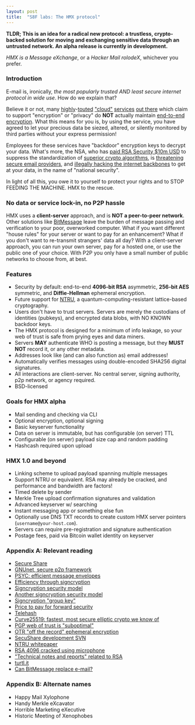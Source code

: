 ```yaml
---
layout: post
title:  "S8F labs: The HMX protocol"
---
```


**TLDR; This is an idea for a radical new protocol: a trustless, crypto-backed
solution for moving and exchanging sensitive data through an untrusted network.
An alpha release is currently in development.**

_HMX is a Message eXchange_, or a _Hacker Mail rolodeX_, whichever you prefer.

### Introduction

E-mail is, ironically, *the most popularly trusted AND least secure internet
protocol in wide use*. How do we explain that?

Believe it or not, many [highly](https://www.dropbox.com/)-[touted](http://www.google.com/hangouts/)
["cloud"](http://www.salesforce.com/company/privacy/security.jsp) [services](https://www.facebook.com/)
[out there](http://www.skype.com/) which claim to
support "encryption" or "privacy" do **NOT** actually maintain
[end-to-end encryption](http://en.wikipedia.org/wiki/End-to-end_encryption).
What this means for you is, by using the service, you have agreed to let your
precious data be siezed, altered, or silently monitored by third parties without
your express permission!

Employees for these services have "backdoor" encryption
keys to decrypt your data. What's more, the NSA,
who has [paid RSA Security $10m USD](http://www.theverge.com/2013/12/20/5231006/nsa-paid-10-million-for-a-back-door-into-rsa-encryption-according-to)
to suppress the standardization of [superior crypto algorithms](http://en.wikipedia.org/wiki/NTRU),
is [threatening secure email providers](http://www.zdnet.com/the-truth-about-why-silent-circle-silenced-their-secure-email-service-7000019300/),
and [illegally hacking the internet backbones](https://www.eff.org/nsa-spying)
to get at your data, in the name of "national security".

In light of all this, you owe it to yourself to protect your rights and to STOP
FEEDING THE MACHINE. HMX to the rescue.

### No data or service lock-in, no P2P hassle

HMX uses a **client-server** approach, and is **NOT a peer-to-peer network**. Other
solutions like [BitMessage](https://bitmessage.org/) leave the burden of message
passing and verification to your poor, overworked computer. What if you want
different "house rules" for your server or want to pay for an enhancement? What
if you don't want to re-transmit strangers' data all day? With a client-server
approach, you can run your own server, pay for a hosted one, or use the public
one of your choice. With P2P you only have a small number of public networks to
choose from, at best.

### Features

- Security by default: end-to-end **4096-bit RSA** asymmetric, **256-bit AES** symmetric, and **Diffie-Hellman** ephemeral encryption.
- Future support for [NTRU](http://en.wikipedia.org/wiki/NTRU), a quantum-computing-resistant lattice-based cryptography.
- Users don't have to trust servers. Servers are merely the custodians of identities (pubkeys), and encrypted data blobs, with NO KNOWN backdoor keys.
- The HMX protocol is designed for a minimum of info leakage, so your web of trust is safe from prying eyes and data miners.
- Servers **MAY** authenticate WHO is posting a message, but they **MUST NOT** record it, or any other metadata.
- Addresses look like (and can also function as) email addresses!
- Automatically verifies messages using double-encoded SHA256 digital signatures.
- All interactions are client-server. No central server, signing authority,
  p2p network, or agency required.
- BSD-licensed

### Goals for HMX alpha

- Mail sending and checking via CLI
- Optional encryption, optional signing
- Basic keyserver functionality
- Data on server is immutable, but has configurable (on server) TTL
- Configurable (on server) payload size cap and random padding
- Hashcash required upon upload

### HMX 1.0 and beyond

- Linking scheme to upload payload spanning multiple messages
- Support NTRU or equivalent. RSA may already be cracked, and performance and bandwidth are factors!
- Timed delete by sender
- Merkle Tree upload confirmation signatures and validation
- Advanced keyserver w/ searching
- Instant messaging app or something else fun
- Optionally use DNS TXT records to create custom HMX server pointers (`username@your-host.com`).
- Servers can require pre-registration and signature authentication
- Postage fees, paid via Bitcoin wallet identity on keyserver

### Appendix A: Relevant reading

- [Secure Share](http://secushare.org/)
- [GNUnet, secure p2p framework](https://gnunet.org/)
- [PSYC: efficient message envelopes](http://about.psyc.eu/)
- [Efficiency through signcryption](http://en.wikipedia.org/wiki/Signcryption)
- [Signcryption security model](http://onlinelibrary.wiley.com/doi/10.1002/sec.836/abstract)
- [Another signcryption security model](http://coitweb.uncc.edu/~yzheng/publications/files/BaekSteifeldZheng-fsps-joc-bsz-261206.pdf)
- [Signcryption "group key"](http://www.cs.bham.ac.uk/~mdr/teaching/modules04/security/students/SS3/Introduction%20to%20Signcryption.htm)
- [Price to pay for forward security](http://nmav.gnutls.org/2011/12/price-to-pay-for-perfect-forward.html)
- [Telehash](https://www.adayinthelifeof.nl/2013/11/12/telehash-an-encrypted-p2p-network-for-your-apps/)
- [Curve25519: fastest, most secure elliptic crypto we know of](https://gnunet.org/curve25519)
- [PGP web of trust is "suboptimal"](https://lists.torproject.org/pipermail/tor-talk/2013-September/030235.html)
- [OTR "off the record" ephemeral encryption](http://about.psyc.eu/OTR)
- [SecuShare development SVN](https://gnunet.org/svn/gnunet/)
- [NTRU whitepaper](http://citeseerx.ist.psu.edu/viewdoc/download?doi=10.1.1.25.8422&rep=rep1&type=pdf)
- [RSA 4096 cracked using microphone](http://www.forbes.com/sites/timworstall/2013/12/21/researchers-break-rsa-4096-encryption-with-just-a-microphone-and-a-couple-of-emails/)
- ["Technical notes and reports" related to RSA](http://www.emc.com/emc-plus/rsa-labs/historical/technical-notes-and-reports.htm)
- [turtl.it](https://turtl.it/)
- [Can BitMessage replace e-mail?](http://letstalkbitcoin.com/can-bitmessage-replace-email/)

### Appendix B: Alternate names

- Happy Mail Xylophone
- Handy Merkle eXcavator
- Horrible Marketing eXecutive
- Historic Meeting of Xenophobes

